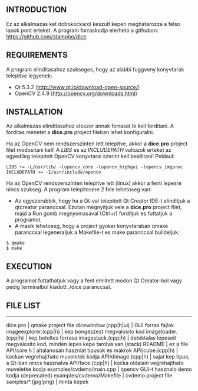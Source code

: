 INTRODUCTION
------------
Ez az alkalmazas ket dobokockarol keszult kepen meghatarozza a felso lapok
pont erteket.
A program forraskodja elerheto a githubon: https://github.com/stampho/dice


REQUIREMENTS
------------
A program elinditasahoz szukseges, hogy az alabbi fuggveny konyvtarak telepitve
legyenek:
* Qt 5.3.2 (http://www.qt.io/download-open-source/)
* OpenCV 2.4.9 (http://opencv.org/downloads.html)


INSTALLATION
------------
Az alkalmazas elinditasahoz eloszor annak forrasat le kell forditani.
A forditas menetet a **dice.pro** project fileban lehet konfiguralni.

Ha az OpenCV nem rendszerszinten lett telepitve, akkor a **dice.pro** project
filet modositani kell! A *LIBS* es az *INCLUDEPATH* valtozok erteket az egyedileg
telepitett OpenCV konyvtarai szerint kell beallitani!
Peldaul:
```
LIBS += -L/usr/lib/ -lopencv_core -lopencv_highgui -lopencv_imgproc
INCLUDEPATH += -I/usr/include/opencv
```

Ha az OpenCV rendszerszinten telepitve lett (linux) akkor a fenti lepesre nincs
szukseg. A program telepitesere 2 fele lehetoseg van:

* Az egyszerubbik, hogy ha a Qt-val telepitett Qt Creator IDE-t elinditjuk
a qtcreator paranccsal. Ezutan megnyitjuk vele a **dice.pro** project
filet, majd a Run gomb megnyomasaval (Ctrl+r) forditjuk es futtatjuk a
programot.
* A masik lehetoseg, hogy a project gyoker konyvtaraban qmake paranccsal
legeneraljuk a Makefile-t es make paranccsal buildeljuk:
```
$ qmake
$ make
```


EXECUTION
---------
A programot futtathatjuk vagy a fent emlitett modon Qt Creator-bol vagy pedig
terminalbol kiadott ./dice paranccsal.


FILE LIST
---------

-------------------------------------------------------------------------
dice.pro                 |  qmake project file
dicewindow.(cpp|h|ui)    |  GUI forras fajlok
imageexplorer.(cpp|h)    |  kep bongeszest megvalosito kod
imageloader.(cpp|h)      |  kep betoltes forrasa
imagestack.(cpp|h)       |  detektalas lepeseit megvalosito kod, minden lepes kepe tarolva van (stack)
README                   |  ez a file
API/core.h               |  altalanosan hasznlat tipusok es makrok
API/cube.(cpp|h)         |  kockan vegrehajthato muveletek kodja
API/dimage.(cpp|h)       |  sajat kep tipus, a Qt-ban nincs hasznalva
API/face.(cpp|h)         |  kocka oldalain vegrehajthato muveletke kodja
examples/cvdemo/main.cpp |  opencv GUI-t hasznalo demo kodja (deprecated)
examples/cvdemo/Makefile |  cvdemo project file
samples/*.(jpg|png)      |  minta kepek

